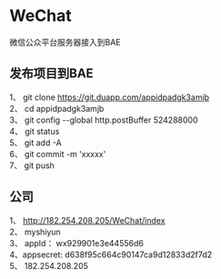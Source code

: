 # WeChat
微信公众平台服务器接入到BAE
## 发布项目到BAE
1、 git clone https://git.duapp.com/appidpadgk3amjb  <br>
2、 cd appidpadgk3amjb   <br>
3、 git config --global http.postBuffer 524288000    <br>
4、 git status   <br>
5、 git add -A   <br>
6、 git commit -m 'xxxxx'    <br>
7、 git push     <br>

## 公司
1、 http://182.254.208.205/WeChat/index  <br>
2、 myshiyun     <br>
3、 appId： wx929901e3e44556d6   <br>
4、appsecret: d638f95c664c90147ca9d12833d2f7d2    <br>
5、 182.254.208.205

